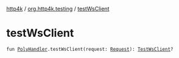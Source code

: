 [http4k](../index.md) / [org.http4k.testing](index.md) / [testWsClient](./test-ws-client.md)

# testWsClient

`fun `[`PolyHandler`](../org.http4k.server/-poly-handler/index.md)`.testWsClient(request: `[`Request`](../org.http4k.core/-request/index.md)`): `[`TestWsClient`](-test-ws-client/index.md)`?`